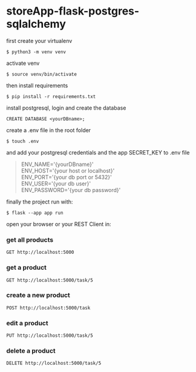 
# storeApp-flask-postgres-sqlalchemy

first create your virtualenv

`$ python3 -m venv venv`

activate venv

`$ source venv/bin/activate`

then install requirements

`$ pip install -r requirements.txt`

install postgresql, login and create the database

`CREATE DATABASE <yourDBname>;`

create a .env file in the root folder

`$ touch .env`

and add your postgresql credentials and the app SECRET_KEY to .env file

>ENV_NAME='{yourDBname}'\
ENV_HOST='{your host or localhost}'\
ENV_PORT='{your db port or 5432}'\
ENV_USER='{your db user}'\
ENV_PASSWORD='{your db password}'

finally the project run with: 

`$ flask --app app run`

open your browser or your REST Client in: 

### get all products
`GET http://localhost:5000`
### get a product
`GET http://localhost:5000/task/5`
### create a new product
`POST http://localhost:5000/task`
### edit a product
`PUT http://localhost:5000/task/5`
### delete a product
`DELETE http://localhost:5000/task/5`

